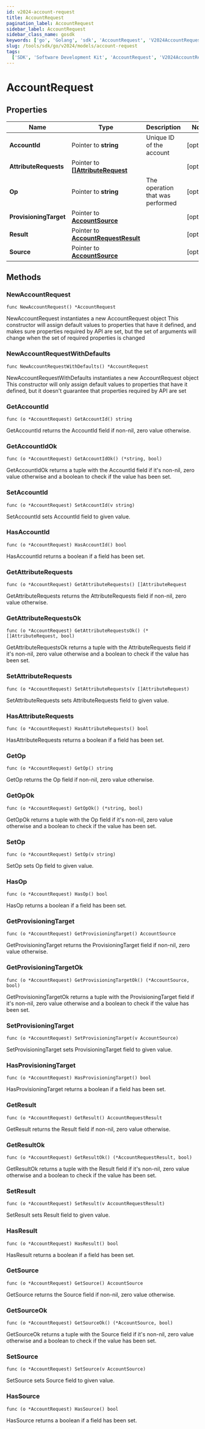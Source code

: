```yaml
---
id: v2024-account-request
title: AccountRequest
pagination_label: AccountRequest
sidebar_label: AccountRequest
sidebar_class_name: gosdk
keywords: ['go', 'Golang', 'sdk', 'AccountRequest', 'V2024AccountRequest']
slug: /tools/sdk/go/v2024/models/account-request
tags:
  ['SDK', 'Software Development Kit', 'AccountRequest', 'V2024AccountRequest']
---
```


# AccountRequest

## Properties

| Name | Type | Description | Notes |
| --- | --- | --- | --- |
| **AccountId** | Pointer to **string** | Unique ID of the account | [optional] |
| **AttributeRequests** | Pointer to [**[]AttributeRequest**](attribute-request) |  | [optional] |
| **Op** | Pointer to **string** | The operation that was performed | [optional] |
| **ProvisioningTarget** | Pointer to [**AccountSource**](account-source) |  | [optional] |
| **Result** | Pointer to [**AccountRequestResult**](account-request-result) |  | [optional] |
| **Source** | Pointer to [**AccountSource**](account-source) |  | [optional] |

## Methods

### NewAccountRequest

`func NewAccountRequest() *AccountRequest`

NewAccountRequest instantiates a new AccountRequest object This constructor will assign default values to properties that have it defined, and makes sure properties required by API are set, but the set of arguments will change when the set of required properties is changed

### NewAccountRequestWithDefaults

`func NewAccountRequestWithDefaults() *AccountRequest`

NewAccountRequestWithDefaults instantiates a new AccountRequest object This constructor will only assign default values to properties that have it defined, but it doesn't guarantee that properties required by API are set

### GetAccountId

`func (o *AccountRequest) GetAccountId() string`

GetAccountId returns the AccountId field if non-nil, zero value otherwise.

### GetAccountIdOk

`func (o *AccountRequest) GetAccountIdOk() (*string, bool)`

GetAccountIdOk returns a tuple with the AccountId field if it's non-nil, zero value otherwise and a boolean to check if the value has been set.

### SetAccountId

`func (o *AccountRequest) SetAccountId(v string)`

SetAccountId sets AccountId field to given value.

### HasAccountId

`func (o *AccountRequest) HasAccountId() bool`

HasAccountId returns a boolean if a field has been set.

### GetAttributeRequests

`func (o *AccountRequest) GetAttributeRequests() []AttributeRequest`

GetAttributeRequests returns the AttributeRequests field if non-nil, zero value otherwise.

### GetAttributeRequestsOk

`func (o *AccountRequest) GetAttributeRequestsOk() (*[]AttributeRequest, bool)`

GetAttributeRequestsOk returns a tuple with the AttributeRequests field if it's non-nil, zero value otherwise and a boolean to check if the value has been set.

### SetAttributeRequests

`func (o *AccountRequest) SetAttributeRequests(v []AttributeRequest)`

SetAttributeRequests sets AttributeRequests field to given value.

### HasAttributeRequests

`func (o *AccountRequest) HasAttributeRequests() bool`

HasAttributeRequests returns a boolean if a field has been set.

### GetOp

`func (o *AccountRequest) GetOp() string`

GetOp returns the Op field if non-nil, zero value otherwise.

### GetOpOk

`func (o *AccountRequest) GetOpOk() (*string, bool)`

GetOpOk returns a tuple with the Op field if it's non-nil, zero value otherwise and a boolean to check if the value has been set.

### SetOp

`func (o *AccountRequest) SetOp(v string)`

SetOp sets Op field to given value.

### HasOp

`func (o *AccountRequest) HasOp() bool`

HasOp returns a boolean if a field has been set.

### GetProvisioningTarget

`func (o *AccountRequest) GetProvisioningTarget() AccountSource`

GetProvisioningTarget returns the ProvisioningTarget field if non-nil, zero value otherwise.

### GetProvisioningTargetOk

`func (o *AccountRequest) GetProvisioningTargetOk() (*AccountSource, bool)`

GetProvisioningTargetOk returns a tuple with the ProvisioningTarget field if it's non-nil, zero value otherwise and a boolean to check if the value has been set.

### SetProvisioningTarget

`func (o *AccountRequest) SetProvisioningTarget(v AccountSource)`

SetProvisioningTarget sets ProvisioningTarget field to given value.

### HasProvisioningTarget

`func (o *AccountRequest) HasProvisioningTarget() bool`

HasProvisioningTarget returns a boolean if a field has been set.

### GetResult

`func (o *AccountRequest) GetResult() AccountRequestResult`

GetResult returns the Result field if non-nil, zero value otherwise.

### GetResultOk

`func (o *AccountRequest) GetResultOk() (*AccountRequestResult, bool)`

GetResultOk returns a tuple with the Result field if it's non-nil, zero value otherwise and a boolean to check if the value has been set.

### SetResult

`func (o *AccountRequest) SetResult(v AccountRequestResult)`

SetResult sets Result field to given value.

### HasResult

`func (o *AccountRequest) HasResult() bool`

HasResult returns a boolean if a field has been set.

### GetSource

`func (o *AccountRequest) GetSource() AccountSource`

GetSource returns the Source field if non-nil, zero value otherwise.

### GetSourceOk

`func (o *AccountRequest) GetSourceOk() (*AccountSource, bool)`

GetSourceOk returns a tuple with the Source field if it's non-nil, zero value otherwise and a boolean to check if the value has been set.

### SetSource

`func (o *AccountRequest) SetSource(v AccountSource)`

SetSource sets Source field to given value.

### HasSource

`func (o *AccountRequest) HasSource() bool`

HasSource returns a boolean if a field has been set.
